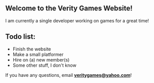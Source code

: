 ## Welcome to the Verity Games Website!

I am currently a single developer working on games for a great time!

## Todo list:
- Finish the website
- Make a small platformer
- Hire on (a) new member(s)
- Some other stuff, I don't know

If you have any questions, email __**veritygames@yahoo.com**__!
